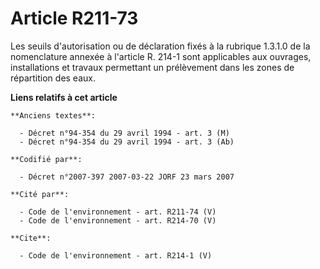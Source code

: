 # Article R211-73

Les seuils d'autorisation ou de déclaration fixés à la rubrique 1.3.1.0 de la nomenclature annexée à l'article R. 214-1 sont
applicables aux ouvrages, installations et travaux permettant un prélèvement dans les zones de répartition des eaux.

**Liens relatifs à cet article**

	**Anciens textes**:

	  - Décret n°94-354 du 29 avril 1994 - art. 3 (M)
	  - Décret n°94-354 du 29 avril 1994 - art. 3 (Ab)

	**Codifié par**:

	  - Décret n°2007-397 2007-03-22 JORF 23 mars 2007

	**Cité par**:

	  - Code de l'environnement - art. R211-74 (V)
	  - Code de l'environnement - art. R214-70 (V)

	**Cite**:

	  - Code de l'environnement - art. R214-1 (V)
